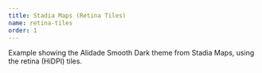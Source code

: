 ```yaml
---
title: Stadia Maps (Retina Tiles)
name: retina-tiles
order: 1
---
```


Example showing the Alidade Smooth Dark theme from Stadia Maps, using the retina (HiDPI) tiles.